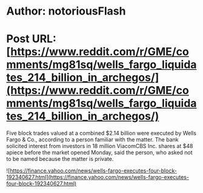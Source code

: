 # Author: notoriousFlash
# Post URL: [https://www.reddit.com/r/GME/comments/mg81sq/wells_fargo_liquidates_214_billion_in_archegos/](https://www.reddit.com/r/GME/comments/mg81sq/wells_fargo_liquidates_214_billion_in_archegos/)


Five block trades valued at a combined $2.14 billion were executed by Wells Fargo & Co., according to a person familiar with the matter. The bank solicited interest from investors in 18 million ViacomCBS Inc. shares at $48 apiece before the market opened Monday, said the person, who asked not to be named because the matter is private.

![https://finance.yahoo.com/news/wells-fargo-executes-four-block-192340627.html](https://finance.yahoo.com/news/wells-fargo-executes-four-block-192340627.html)
